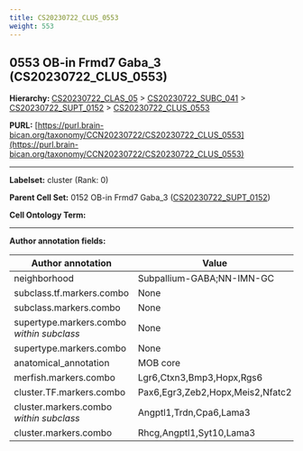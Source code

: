 ```yaml
---
title: CS20230722_CLUS_0553
weight: 553
---
```

## 0553 OB-in Frmd7 Gaba_3 (CS20230722_CLUS_0553)
<b>Hierarchy: </b>
[CS20230722_CLAS_05](../CS20230722_CLAS_05) >
[CS20230722_SUBC_041](../CS20230722_SUBC_041) >
[CS20230722_SUPT_0152](../CS20230722_SUPT_0152) >
[CS20230722_CLUS_0553](../CS20230722_CLUS_0553)

**PURL:** [https://purl.brain-bican.org/taxonomy/CCN20230722/CS20230722_CLUS_0553](https://purl.brain-bican.org/taxonomy/CCN20230722/CS20230722_CLUS_0553)

---


**Labelset:** cluster (Rank: 0)

**Parent Cell Set:** 0152 OB-in Frmd7 Gaba_3 ([CS20230722_SUPT_0152](../CS20230722_SUPT_0152))



**Cell Ontology Term:** 

[MARKER GENES.]: #


---

[TRANSFERRED ANNOTATIONS.]: #


[AUTHOR ANNOTATION FIELDS.]: #


**Author annotation fields:**

| Author annotation | Value |
|-------------------|-------|
|neighborhood|Subpallium-GABA;NN-IMN-GC|
|subclass.tf.markers.combo|None|
|subclass.markers.combo|None|
|supertype.markers.combo _within subclass_|None|
|supertype.markers.combo|None|
|anatomical_annotation|MOB core|
|merfish.markers.combo|Lgr6,Ctxn3,Bmp3,Hopx,Rgs6|
|cluster.TF.markers.combo|Pax6,Egr3,Zeb2,Hopx,Meis2,Nfatc2|
|cluster.markers.combo _within subclass_|Angptl1,Trdn,Cpa6,Lama3|
|cluster.markers.combo|Rhcg,Angptl1,Syt10,Lama3|

